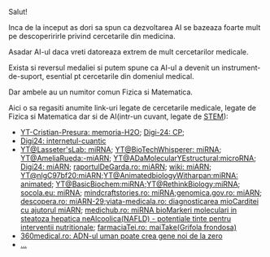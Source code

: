 Salut!

Inca de la inceput as dori sa spun ca dezvoltarea AI se bazeaza foarte mult pe descoperirirle privind cercetarile din medicina.

Asadar AI-ul daca vreti datoreaza extrem de mult cercetarilor medicale.

Exista si reversul medaliei si putem spune ca AI-ul a devenit un instrument-de-suport, esential pt cercetarile din domeniul medical.

Dar ambele au un numitor comun Fizica si Matematica.

Aici o sa regasiti anumite link-uri legate de cercetarile medicale, legate de Fizica si Matematica dar si de AI(intr-un cuvant, legate de [STEM](https://en.wikipedia.org/wiki/Science,_technology,_engineering,_and_mathematics)):


 - [YT-Cristian-Presura: memoria-H2O](https://www.youtube.com/watch?v=6Ui31mDHMGo&ab_channel=CristianPresur%C4%83-FizicaPovestit%C4%83); [Digi-24: CP](https://www.digi24.ro/eticheta/cristian-presura);
 - [Digi24: internetul-cuantic](https://www.digi24.ro/stiri/sci-tech/descoperiri/realizare-majora-pentru-stiinta-prima-teleportare-cuantica-pe-distanta-lunga-ce-va-insemna-internetul-cuantic-pentru-omenire-1427473)
 - [YT@Lasseter'sLab: miRNA](https://www.youtube.com/watch?v=FutuqYrSzBc&ab_channel=Lasseter%E2%80%99sLab); [YT@BioTechWhisperer: miRNA](https://www.youtube.com/watch?v=yJCbSL895yY&ab_channel=BioTechWhisperer); [YT@AmeliaRueda:-miARN](https://www.youtube.com/watch?v=5e1i4gWWi04&ab_channel=AmeliaRueda); [YT@ADaMolecularYEstructural:microRNA](https://www.youtube.com/watch?v=ku5isC_2tCE&ab_channel=LaboratoriodeFisiolog%C3%ADaMolecularYEstructural); [Digi24: miARN](https://www.youtube.com/watch?v=G3z_29GKOMs&ab_channel=Digi24HD); [raportulDeGarda.ro: miARN](https://raportuldegarda.ro/microarn-biomarkeri-diagnostic-tratament-cancer-precizie/); [wiki: miARN](https://ro.wikipedia.org/wiki/Micro-ARN); [YT@nlgC97bf20:miARN](https://www.youtube.com/watch?v=-nlgC97bf20);[YT@AnimatedbiologyWitharpan:miRNA: animated](https://www.youtube.com/watch?v=hY3TYEo24PY&ab_channel=AnimatedbiologyWitharpan); [YT@BasicBiochem:miRNA](https://www.youtube.com/watch?v=h4t-fhvAorA&ab_channel=BasicBiochem);[YT@RethinkBiology:miRNA](https://www.youtube.com/watch?v=RDjuIy3di8Q&ab_channel=RethinkBiology); [socola.eu: miRNA](https://socola.eu/descoperirea-microarn-ului-recompensata-cu-premiul-nobel-pentru-medicina/); [mindcraftstories.ro: miRNA](https://mindcraftstories.ro/stiinta/nobel-2024-microarn-molecula-care-de-la-viermi-la-oameni-e-esentiala-pentru-functionarea-corecta-a-genelor/);[genomica.gov.ro: miARN](https://genomica.gov.ro/premiul-nobel-pentru-fiziologie-sau-medicina-2024/); [descopera.ro: miARN-29](https://www.descopera.ro/stiinta/19696280-molecula-care-joaca-un-rol-esential-in-tulburarile-de-comportament);[viata-medicala.ro: diagnosticarea mioCarditei cu ajutorul miARN](https://www.viata-medicala.ro/diagnosticarea-miocarditei-cu-ajutorul-microarn-21840); [medichub.ro: miRNA bioMarkeri moleculari in steatoza hepatica neAlcoolica(NAFLD) - potentiale tinte pentru interventii nutritionale](https://www.medichub.ro/reviste-de-specialitate/dietetician-ro/mirna-biomarkeri-moleculari-in-steatoza-hepatica-nealcoolica-potentiale-tinte-pentru-interventii-nutritionale-id-8754-cmsid-144?srsltid=AfmBOorj_LJqc0AGCY1yjJQycZF2hiMDP46ZfFaRotofEzFVClYm4SKJ); [farmaciaTei.ro: maiTake(Grifola frondosa)](https://comenzi.farmaciatei.ro/info-tei/ingrediente-active/maitake)
 - [360medical.ro: ADN-ul uman poate crea gene noi de la zero](https://www.360medical.ro/servicii-de-sanatate/oamenii-de-stiinta-au-descoperit-cum-adn-ul-uman-poate-crea-gene-noi-de-la-zero-21797535)
 - [...](https://www.google.com/search?q=microARN+in+AI&sca_esv=7c37842ec84d2773&rlz=1C1CHBF_enRO1132RO1132&udm=2&biw=1920&bih=911&fbs=ABzOT_BYhiZpMrUAF0c9tORwPGls0vqphpL9nGKy0PrLJqseLh0EQ6IW_YF9DHIKeRA2FImZJj7_nGLmr0IdZilOghZzrnAO3ptW2gTgwcz2n-eyufClGrusiBEOYzLzCdA5ub_bU5h_oge6zzTClhvXzLKKWmLln45IqYP6lrebbE1r7aYpc_GzcbOW8ZVILbGgmCspTP2QynaGPGDlFJcqfRLVFMc4GQ&sxsrf=AHTn8zq3OqGq2_FuXlYzh8MSz8Ak_KqJkA%3A1743173159104&ei=J7bmZ6uKBo2Ixc8P7_OEuAE&ved=0ahUKEwjrubiHgq2MAxUNRPEDHe85ARcQ4dUDCBE&uact=5&oq=microARN+in+AI&gs_lp=EgNpbWciDm1pY3JvQVJOIGluIEFJSNQUUJ4KWN0OcAF4AJABAJgBc6AB1QKqAQMwLjO4AQPIAQD4AQGYAgCgAgCYAwCIBgGSBwCgB4cBsgcAuAcA&sclient=img)


